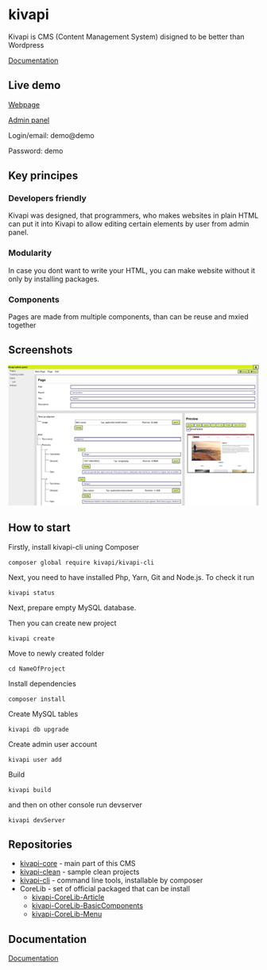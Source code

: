 # kivapi
Kivapi is CMS (Content Management System) disigned to be better than Wordpress

[Documentation](docs/index.md)

## Live demo

[Webpage](https://demo1.kivapi.green-code.studio/)

[Admin panel](https://demo1.kivapi.green-code.studio/panel/)

Login/email: demo@demo

Password: demo

## Key principes
### Developers friendly
Kivapi was designed, that programmers, who makes websites in plain HTML can put it into Kivapi to allow editing certain elements by user from admin panel.

### Modularity
In case you dont want to write your HTML, you can make website without it only by installing packages.

### Components
Pages are made from multiple components, than can be reuse and mxied together

## Screenshots
![Admin panel](img/screen1.png)

## How to start

Firstly, install kivapi-cli uning Composer
```
composer global require kivapi/kivapi-cli
```

Next, you need to have installed Php, Yarn, Git and Node.js. To check it run
```
kivapi status
```

Next, prepare empty MySQL database.

Then you can create new project
```
kivapi create
```

Move to newly created folder
```
cd NameOfProject
```

Install dependencies
```
composer install
```

Create MySQL tables
```
kivapi db upgrade
```

Create admin user account
```
kivapi user add
```

Build
```
kivapi build
```

and then on other console run devserver
```
kivapi devServer
```

## Repositories
* [kivapi-core](https://github.com/GreenCodeStudio/kivapi-core) - main part of this CMS
* [kivapi-clean](https://github.com/GreenCodeStudio/kivapi-clean) - sample clean projects
* [kivapi-cli](https://github.com/GreenCodeStudio/kivapi-cli) - command line tools, installable by composer
* CoreLib - set of official packaged that can be install
  * [kivapi-CoreLib-Article](https://github.com/GreenCodeStudio/kivapi-CoreLib-Article)
  * [kivapi-CoreLib-BasicComponents](https://github.com/GreenCodeStudio/kivapi-CoreLib-BasicComponents)
  * [kivapi-CoreLib-Menu](https://github.com/GreenCodeStudio/kivapi-CoreLib-Menu)

## Documentation
[Documentation](docs/index.md)